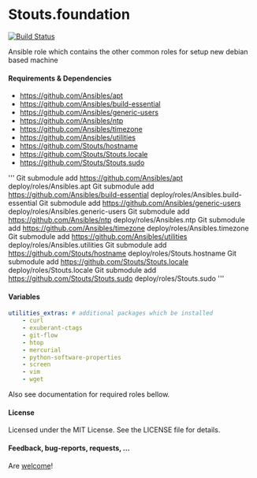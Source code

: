 Stouts.foundation
=================

[![Build Status](https://travis-ci.org/Stouts/Stouts.foundation.png)](https://travis-ci.org/Stouts/Stouts.foundation)

Ansible role which contains the other common roles for setup new debian based machine

#### Requirements & Dependencies

- https://github.com/Ansibles/apt
- https://github.com/Ansibles/build-essential
- https://github.com/Ansibles/generic-users
- https://github.com/Ansibles/ntp
- https://github.com/Ansibles/timezone
- https://github.com/Ansibles/utilities
- https://github.com/Stouts/hostname
- https://github.com/Stouts/Stouts.locale
- https://github.com/Stouts/Stouts.sudo

'''
Git submodule add https://github.com/Ansibles/apt deploy/roles/Ansibles.apt
Git submodule add https://github.com/Ansibles/build-essential deploy/roles/Ansibles.build-essential
Git submodule add https://github.com/Ansibles/generic-users deploy/roles/Ansibles.generic-users
Git submodule add https://github.com/Ansibles/ntp deploy/roles/Ansibles.ntp
Git submodule add https://github.com/Ansibles/timezone deploy/roles/Ansibles.timezone
Git submodule add https://github.com/Ansibles/utilities deploy/roles/Ansibles.utilities
Git submodule add https://github.com/Stouts/hostname deploy/roles/Stouts.hostname
Git submodule add https://github.com/Stouts/Stouts.locale deploy/roles/Stouts.locale
Git submodule add https://github.com/Stouts/Stouts.sudo deploy/roles/Stouts.sudo
'''

#### Variables

```yaml
utilities_extras: # additional packages which be installed
    - curl
    - exuberant-ctags
    - git-flow
    - htop
    - mercurial
    - python-software-properties
    - screen
    - vim
    - wget
```

Also see documentation for required roles bellow.

#### License

Licensed under the MIT License. See the LICENSE file for details.

#### Feedback, bug-reports, requests, ...

Are [welcome](https://github.com/Stouts/Stouts.foundation/issues)!
